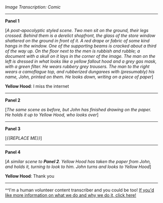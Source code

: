 *Image Transcription: Comic*

---

**Panel 1**

[*A post-apocolyptic styled scene. Two men sit on the ground, their legs crossed. Behind them is a derelict shopfront, the glass of the store window shattered on the ground in front of it. A red drape or fabric of some kind hangs in the window. One of the supporting beams is cracked about a third of the way up. On the floor next to the men is rubbish and rubble; a document with a skull on it lays in the corner of the image. The man on the left is dressed in what looks like a yellow fallout hood and a grey gas mask, with a green filter. He wears rubbery grey trousers. The man to the right wears a camoflague top, and rubberized dungarees with (presumably) his name, John, printed on them. He looks down, writing on a piece of paper*]

**Yellow Hood**: I miss the internet

---

**Panel 2**

[*The same scene as before, but John has finished drawing on the paper. He holds it up to Yellow Hood, who looks over*]

---

**Panel 3**

[*{{REPLACE ME}}*]

---

**Panel 4**

[*A similar scene to __Panel 2__. Yellow Hood has taken the paper from John, and holds it, turning to look to him. John turns and looks to Yellow Hood*]

**Yellow Hood**: Thank you

---

^^I'm&#32;a&#32;human&#32;volunteer&#32;content&#32;transcriber&#32;and&#32;you&#32;could&#32;be&#32;too!&#32;[If&#32;you'd&#32;like&#32;more&#32;information&#32;on&#32;what&#32;we&#32;do&#32;and&#32;why&#32;we&#32;do&#32;it,&#32;click&#32;here!](https://www.reddit.com/r/TranscribersOfReddit/wiki/index)
